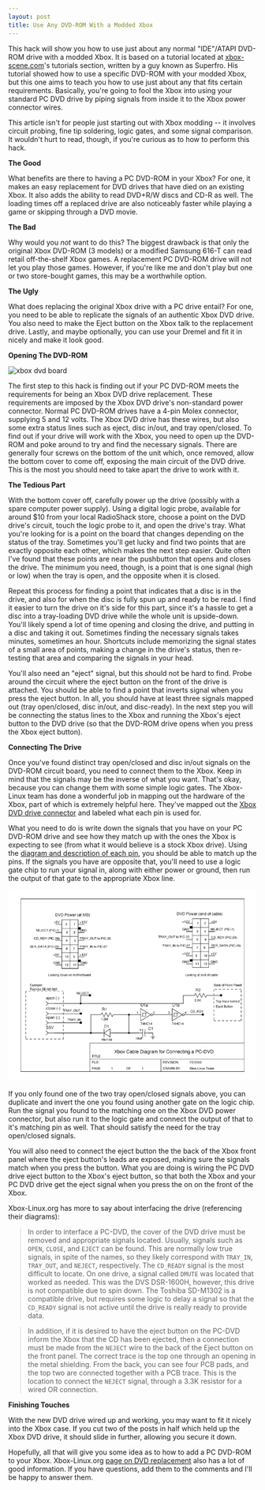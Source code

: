 ```yaml
---
layout: post
title: Use Any DVD-ROM With a Modded Xbox
---
```

This hack will show you how to use just about any normal "IDE"/ATAPI DVD-ROM drive with a modded Xbox.  It is based on a tutorial located at [xbox-scene.com](http://xbox-scene.com/articles/lg-dvd3.php)'s tutorials section, written by a guy known as Superfro.  His tutorial showed how to use a specific DVD-ROM with your modded Xbox, but this one aims to teach you how to use just about any that fits certain requirements.  Basically, you're going to fool the Xbox into using your standard PC DVD drive by piping signals from inside it to the Xbox power connector wires.

This article isn't for people just starting out with Xbox modding -- it involves circuit probing, fine tip soldering, logic gates, and some signal comparison.  It wouldn't hurt to read, though, if you're curious as to how to perform this hack.

**The Good**

What benefits are there to having a PC DVD-ROM in your Xbox?  For one, it makes an easy replacement for DVD drives that have died on an existing Xbox.  It also adds the ability to read DVD+R/W discs and CD-R as well.  The loading times off a replaced drive are also noticeably faster while playing a game or skipping through a DVD movie.

**The Bad**

Why would you _not_ want to do this?  The biggest drawback is that only the original Xbox DVD-ROM (3 models) or a modified Samsung 616-T can read retail off-the-shelf Xbox games.  A replacement PC DVD-ROM drive will not let you play those games.  However, if you're like me and don't play but one or two store-bought games, this may be a worthwhile option.

**The Ugly**

What does replacing the original Xbox drive with a PC drive entail?  For one, you need to be able to replicate the signals of an authentic Xbox DVD  drive.  You also need to make the Eject button on the Xbox talk to the replacement drive.  Lastly, and maybe optionally, you can use your Dremel and fit it in nicely and make it look good.

**Opening The DVD-ROM**

![xbox dvd board](xbox_dvd_board.jpg)

The first step to this hack is finding out if your PC DVD-ROM meets the requirements for being an Xbox DVD drive replacement.  These requirements are imposed by the Xbox DVD drive's non-standard power connector.  Normal PC DVD-ROM drives have a 4-pin Molex connector, supplying 5 and 12 volts.  The Xbox DVD drive has these wires, but also some extra status lines such as eject, disc in/out, and tray open/closed.  To find out if your drive will work with the Xbox, you need to open up the DVD-ROM and poke around to try and find the necessary signals.  There are generally four screws on the bottom of the unit which, once removed, allow the bottom cover to come off, exposing the main circuit of the DVD drive.  This is the most you should need to take apart the drive to work with it.

**The Tedious Part**

With the bottom cover off, carefully power up the drive (possibly with a spare computer power supply).  Using a digital logic probe, available for around $10 from your local RadioShack store, choose a point on the DVD drive's circuit, touch the logic probe to it, and open the drive's tray.  What you're looking for is a point on the board that changes depending on the status of the tray.  Sometimes you'll get lucky and find two points that are exactly opposite each other, which makes the next step easier.  Quite often I've found that these points are near the pushbutton that opens and closes the drive.  The minimum you need, though, is a point that is one signal (high or low) when the tray is open, and the opposite when it is closed.

Repeat this process for finding a point that indicates that a disc is in the drive, and also for when the disc is fully spun up and ready to be read.  I find it easier to turn the drive on it's side for this part, since it's a hassle to get a disc into a tray-loading DVD drive while the whole unit is upside-down.  You'll likely spend a lot of time opening and closing the drive, and putting in a disc and taking it out.  Sometimes finding the necessary signals takes minutes, sometimes an hour.  Shortcuts include memorizing the signal states of a small area of points, making a change in the drive's status, then re-testing that area and comparing the signals in your head.

You'll also need an "eject" signal, but this should not be hard to find.  Probe around the circuit where the eject button on the front of the drive is attached.  You should be able to find a point that inverts signal when you press the eject button.  In all, you should have at least three signals mapped out (tray open/closed, disc in/out, and disc-ready).  In the next step you will be connecting the status lines to the Xbox and running the Xbox's eject button to the DVD drive (so that the DVD-ROM drive opens when you press the Xbox eject button).

**Connecting The Drive**

Once you've found distinct tray open/closed and disc in/out signals on the DVD-ROM circuit board, you need to connect them to the Xbox. Keep in mind that the signals may be the inverse of what you want. That's okay, because you can change them with some simple logic gates. The Xbox-Linux team has done a wonderful job in mapping out the hardware of the Xbox, part of which is extremely helpful here. They've mapped out the [Xbox DVD drive connector](http://www.xbox-linux.org/docs/pcdvd.html) and labeled what each pin is used for.

What you need to do is write down the signals that you have on your PC DVD-ROM drive and see how they match up with the ones the Xbox is expecting to see (from what it would believe is a stock Xbox drive). Using the [diagram and description of each pin](http://www.xbox-linux.org/docs/pcdvd.html), you should be able to match up the pins. If the signals you have are opposite that, you'll need to use a logic gate chip to run your signal in, along with either power or ground, then run the output of that gate to the appropriate Xbox line.

![xbox dvd diagram](/static/xbox_dvd_pc.gif)

If you only found one of the two tray open/closed signals above, you can duplicate and invert the one you found using another gate on the logic chip.  Run the signal you found to the matching one on the Xbox DVD power connector, but also run it to the logic gate and connect the output of that to it's matching pin as well.  That should satisfy the need for the tray open/closed signals.

You will also need to connect the eject button the the back of the Xbox front panel where the eject button's leads are exposed, making sure the signals match when you press the button.  What you are doing is wiring the PC DVD drive eject button to the Xbox's eject button, so that both the Xbox and your PC DVD drive get the eject signal when you press the on on the front of the Xbox.

Xbox-Linux.org has more to say about interfacing the drive (referencing their diagrams):

>In order to interface a PC-DVD, the cover of the DVD drive must be removed and appropriate signals located. Usually, signals such as `OPEN`, `CLOSE`, and `EJECT` can be found. This are normally low true signals, in spite of the names, so they likely correspond with `TRAY_IN`, `TRAY_OUT`, and `NEJECT`, respectively. The `CD_READY` signal is the most difficult to locate. On one drive, a signal called `DMUTE` was located that worked as needed. This was the DVS DSR-1600H, however, this drive is not compatible due to spin down. The Toshiba SD-M1302 is a compatible drive, but requires some logic to delay a signal so that the `CD_READY` signal is not active until the drive is really ready to provide data.

>In addition, if it is desired to have the eject button on the PC-DVD inform the Xbox that the CD has been ejected, then a connection must be made from the `NEJECT` wire to the back of the Eject button on the front panel. The correct trace is the top one through an opening in the metal shielding. From the back, you can see four PCB pads, and the top two are connected together with a PCB trace. This is the location to connect the `NEJECT` signal, through a 3.3K resistor for a wired OR connection.

**Finishing Touches**

With the new DVD drive wired up and working, you may want to fit it nicely into the Xbox case.  If you cut two of the posts in half which held up the Xbox DVD drive, it should slide in further, allowing you secure it down.

Hopefully, all that will give you some idea as to how to add a PC DVD-ROM to your Xbox. Xbox-Linux.org [page on DVD replacement](http://www.xbox-linux.org/docs/pcdvd.html) also has a lot of good information. If you have questions, add them to the comments and I'll be happy to answer them.
